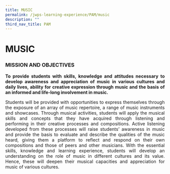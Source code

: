 ```yaml
---
title: MUSIC
permalink: /jwps-learning-experience/PAM/music
description: ""
third_nav_title: PAM
---
```

# MUSIC

### MISSION AND OBJECTIVES

  

<p style="text-align: justify;"><b>To provide students with skills, knowledge and attitudes necessary to develop awareness and appreciation of music in various cultures and daily lives, ability for creative expression through music and the basis of an informed and life-long involvement in music.</b></p>

<p style="text-align: justify;">Students will be provided with opportunities to express themselves through the exposure of an array of music repertoire, a range of music instruments and showcases. Through musical activities, students will apply the musical skills and concepts that they have acquired through listening and performing in their creative processes and compositions. Active listening developed from these processes will raise students’ awareness in music and provide the basis to evaluate and describe the qualities of the music heard, giving them a platform to reflect and respond on their own compositions and those of peers and other musicians. With the essential skills, knowledge and learning experience, students will develop an understanding on the role of music in different cultures and its value. Hence, these will deepen their musical capacities and appreciation for music of various cultures.</p>